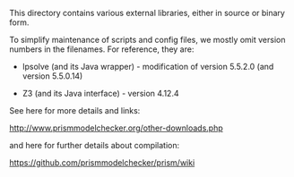This directory contains various external libraries, either in source or binary form.

To simplify maintenance of scripts and config files, we mostly omit version numbers in the filenames. For reference, they are:

* lpsolve (and its Java wrapper) - modification of version 5.5.2.0 (and version 5.5.0.14)

* Z3 (and its Java interface) - version 4.12.4

See here for more details and links:

http://www.prismmodelchecker.org/other-downloads.php

and here for further details about compilation:

https://github.com/prismmodelchecker/prism/wiki
